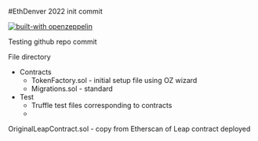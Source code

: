 #EthDenver 2022 init commit

[![built-with openzeppelin](https://img.shields.io/badge/built%20with-OpenZeppelin-3677FF)](https://docs.openzeppelin.com/)


Testing github repo commit

File directory
+ Contracts
    - TokenFactory.sol - initial setup file using OZ wizard
    - Migrations.sol - standard
+ Test
   - Truffle test files corresponding to contracts
   - 

OriginalLeapContract.sol - copy from Etherscan of Leap contract deployed